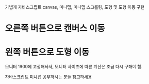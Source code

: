 가볍게 자바스크립트 canvas, 미니맵, 미니맵 스크롤링, 도형 및 도형 이동 구현

# 오른쪽 버튼으로 캔버스 이동
# 왼쪽 버튼으로 도형 이동

모니터 1900에 고정해놔서, 모니터 사이즈에 따른 계산은 조금 다시 구해야 함.

자바스크립트 미니맵 공부하시는 분들 참고하세용
